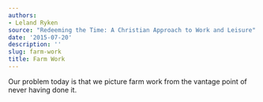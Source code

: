 ```yaml
---
authors:
- Leland Ryken
source: "Redeeming the Time: A Christian Approach to Work and Leisure"
date: '2015-07-20'
description: ''
slug: farm-work
title: Farm Work
---
```

Our problem today is that we picture farm work from the vantage point of never having done it.



